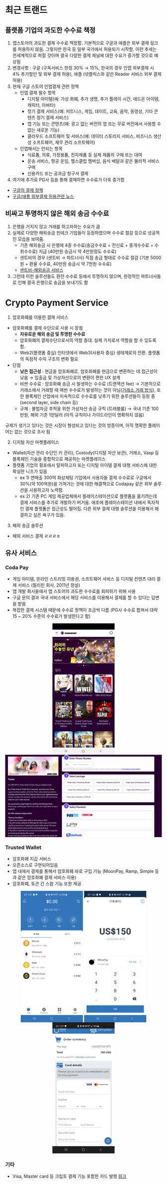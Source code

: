 # 최근 트랜드

## 플랫폼 기업의 과도한 수수료 책정

1. 앱스토어의 과도한 결제 수수료 책정함. 기본적으로 구글과 애플은 외부 결제 링크를 허용하지 않음. 그렇지만 한국 등 일부 국가에서 허용되기 시작함. 이런 추세는 전세계적으로 퍼질 것이며 결국 다양한 결제 채널에 대한 수요가 증가할 것으로 예상됨
2. 변경사항 : 구글 (구독서비스 한정 30% &rarr; 15%, 한국의 경우 인앱 외부결제 시 4% 추가할인 및 외부 결제 허용), 애플 (넷플릭스와 같은 Reader 서비스 외부 결제 허용) 
3. 현재 구글 스토어 인앱결제 관련 정책
    - 인앱 결제 필수 항목
      - 디지털 아이템(예: 가상 화폐, 추가 생명, 추가 플레이 시간, 애드온 아이템, 캐릭터, 아바타)
      - 정기 결제 서비스(예: 피트니스, 게임, 데이트, 교육, 음악, 동영상, 기타 콘텐츠 정기 결제 서비스)
      - 앱 기능 또는 콘텐츠(예: 광고 없는 버전의 앱 또는 무료 버전에서 사용할 수 없는 새로운 기능)
      - 클라우드 소프트웨어 및 서비스(예: 데이터 스토리지 서비스, 비즈니스 생산성 소프트웨어, 재무 관리 소프트웨어)
    - 인앱해서는 안되는 항목
      - 식료품, 의류, 가정용품, 전자제품 등 실제 제품의 구매 또는 대여
      - 운송 서비스, 항공 운임, 헬스클럽 멤버십, 음식 배달과 같은 물리적 서비스 구매   
      - 신용카드 또는 공과금 청구서 결제
4. 여기에 추가로 PG사 등을 통해 결제하면 수수료가 더욱 증가함

- [구글의 결제 정책](https://support.google.com/googleplay/android-developer/answer/10281818?hl=ko#korea&zippy=)
- [구글/애플 외부결제 허용관련 뉴스](https://moneys.mt.co.kr/news/mwView.php?no=2021102414248016553)

## 비싸고 투명하지 않은 해외 송금 수수료 

1. 은행을 거치지 않고 거래를 하고자하는 수요가 큼
2. 실제로 다양한 해외송금 핀테크 기업들이 등장하였으며 수수료 절감 등으로 성공적인 모습을 보여줌. 
    - 기존 해외송금 시 은행에 4종 수수료(송금수수료 + 전신료 + 중개수수료 + 수취수수료) 지급 (40만원 송금시 약 4만원정도 수수료)
    - 센트비의 경우 (센트비 &rarr; 파트너사) 직접 송금 형태로 수수료 절감 (기본 5000원 + 환율 수수료, 40만원 송금시 약 7천원 수수료) 
    - [센트비-해외송금 서비스](http://weekly.chosun.com/client/news/viw.asp?ctcd=C05&nNewsNumb=002652100011)
3. 그런데 이런 솔루션들도 환전 수수료 등에서 투명하지 않으며, 한정적인 파트너사들로 인해 결국 은행으로 송금을 보내기도 함


# Crypto Payment Service

1. 암호화폐를 이용한 결제 서비스

- 암호화폐를 결제 수단으로 사용 시 장점
    - **자유로운 해외 송금 및 투명한 수수료** 
    - 암호화폐의 결제수단으로서의 역할 증대. 실제 가치로서 역할을 할 수 있도록 함.
    - Web2(플랫폼 중심) 인터넷에서 Web3(사용자 중심) 생태계로의 전환. 플랫폼의 독점적 수익 구조의 변화 필요 
- 단점
    - **낮은 접근성** : 현금을 암호화폐로, 암호화폐를 현금으로 변환하는 데 접근성이 낮음 &rarr; 입출금 및 가상자산으로의 변환이 편한 UX 설계
    - 비싼 수수료 : 암호화폐 송금 시 발생하는 수수료 (트랜잭션 fee) &rarr; 기본적으로 거래소에서 거래할 때 매번 수수료가 발생하는 것이 아님([거래소 거래 방식](https://www.hankyung.com/economy/article/202110069443i)), 또한 블록체인 산업에서 지속적으로 수수료를 낮추기 위한 솔루션들이 등장 중 (second layer, side chain 등)
    - 규제 : 불법자금 추적을 위한 가상자산 송금 규칙 (트래블룰) &rarr; 국내 기준 100만원, 해외 기준 1만달러 (아직 규칙이나 가이드라인이 명확하지 않음)

규제가 생기고 있다는 것은 시장이 형성되고 있다는 것의 방증이며, 아직 명확한 플레이어는 없는 것으로 조사 됨

2. 디지털 자산 마켓플레이스

- Wallet(자산 관리 수단인 키 관리), Custody(디지털 자산 보관), 거래소, Vasp 등 블록체인 기술을 종합적으로 제공하는 마켓플레이스
- 플랫폼 기업의 횡포에서 탈피하고자 또는 디지털 아이템 결제 대행 서비스에 대한 확실한 니즈가 있음
    - ex 1) 연매출 300억 화상채팅 기업에서 사용자들 결제 수수료로 구글에서 30%(약 100억원)을 가져가는 것에 대한 해결책으로 Codapay 같은 외부 솔루션을 사용하고자 노력함.
    - ex 2) 기존 PC 게임 제공업체에서 플레이스테이션으로 플랫폼을 옮기려는데 결제 서비스를 추가로 개발하기 버거움. 애초에 플레이스테이션 내에서 독자적인 결제 플랫폼은 접근성도 떨어짐. 다른 외부 결제 대행 솔루션을 이용해서 해결하고 싶은 욕구가 있음. 

3. 해외 송금 솔루션

- 해외 서비스 결제 ㄹㄹㄹㅍ


## 유사 서비스 

### Coda Pay

- 게임 아이템, 온라인 스트리밍 이용권, 소프트웨어 서비스 등 디지털 컨텐츠 대리 결제 서비스  (필리핀 회사, 2011년 창설)
- 앱 개발 회사들에서 앱 스토어의 과도한 수수료를 회피하기 위해 사용
- 구글 문의 결과 국내 서비스에서 해당 서비스를 이용해서 결제를 할 수 있다는 답변을 받음
- 복잡한 결제 시스템 때문에 수수료 정책이 조금씩 다름 (PG사 수수료 합쳐서 대략 15 ~ 20% 수준의 수수료가 발생한다고 함)

<p align="center">
    <img src="https://github.com/JSHan94/TIL/blob/main/etc/images/codashop%201.jpeg" align="center" width="200"/>
    <img src="https://github.com/JSHan94/TIL/blob/main/etc/images/codashop%202.jpeg" align="center" width="700"/>
</p>

### Trusted Wallet

- 암호화폐 지갑 서비스
- 오픈소스로 구현되어있음
- 앱 내에서 결제를 통해서 암호화폐 바로 구입 가능 (MoonPay, Ramp, Simple 등과 같은 암호화폐 결제 서비스 이용)
- 암호화폐, 토큰 간 스왑 기능 또한 제공

<p align="center">
    <img src="https://github.com/JSHan94/TIL/blob/main/etc/images/trustwallet%201.jpeg" align="center" width="200"/>
    <img src="https://github.com/JSHan94/TIL/blob/main/etc/images/trustwallet%202.jpeg" align="center" width="200"/>
    <img src="https://github.com/JSHan94/TIL/blob/main/etc/images/trustwallet%203.jpeg" align="center" width="200"/>
</p>

### 기타

- Visa, Master card 등 크립토 결제 기능 포함한 카드 발행 [링크](https://www.visakorea.com/visa-everywhere/innovation/continued-growth-of-cryptocurrency-linked-cards.html)
